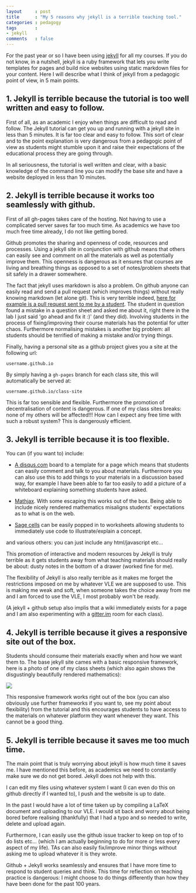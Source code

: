 ```yaml
---
layout     : post
title      : "My 5 reasons why jekyll is a terrible teaching tool."
categories : pedagogy
tags       :
- jekyll
comments   : false
---
```


For the past year or so I have been using [jekyll](http://jekyllrb.com/) for all
my courses.
If you do not know, in a nutshell, jekyll is a ruby framework that lets you
write templates for pages and build nice websites using static markdown files
for your content.
Here I will describe what I think of jekyll from a pedagogic point of view, in 5 main points.

## 1. Jekyll is terrible because the tutorial is too well written and easy to follow.

First of all, as an academic I enjoy when things are difficult to read and
follow.
The Jekyll tutorial can get you up and running with a jekyll site in less than 5
minutes.
It is far too clear and easy to follow.
This sort of clear and to the point
explanation is very dangerous from a pedagogic point of view as students might
stumble upon it and raise their expectations of the educational process they are
going through.

In all seriousness, the tutorial is well written and clear, with a basic
knowledge of the command line you can modify the base site and have a website
deployed in less than 10 minutes.

## 2. Jekyll is terrible because it works too seamlessly with github.

First of all gh-pages takes care of the hosting.
Not having to use a complicated server saves far too much time.
As academics we have too much free time already, I do not like getting bored.

Github promotes the sharing and openness of code, resources and processes.
Using a jekyll site in conjunction with github means that others can
easily see and comment on all the materials as well as potentially
improve them.
This openness is dangerous as it ensures that courses are living and breathing
things as opposed to a set of notes/problem sheets that sit safely in a drawer
somewhere.

The fact that jekyll uses markdown is also a problem.
On github anyone can easily read and send a pull request (which improves things)
without really knowing markdown (let alone git).
This is very terrible indeed, [here for example is a pull request sent to me by a
student](https://github.com/drvinceknight/Computing_for_mathematics/commit/c9370a3e2880e0d6d2d3a0f4e3bb90a306783787).
The student in question found a mistake in a question sheet and asked me about it,
right there in the lab I just said 'go ahead and fix it :)' (and they did).
Involving students in the process of fixing/improving their course materials
has the potential for utter chaos.
Furthermore normalising mistakes is another big problem: all students should be
terrified of making a mistake and/or trying things.

Finally, having a personal site as a github project gives you a site at the
following url:

    username.github.io

By simply having a `gh-pages` branch for each class site, this will
automatically be served at:

    username.github.io/class-site

This is far too sensible and flexible.
Furthermore the promotion of decentralisation of content is dangerous.
If one of my class sites breaks: none of my others will be affected!!!
How can I expect any free time with such a robust system?
This is dangerously efficient.

## 3. Jekyll is terrible because it is too flexible.

You can (if you want to) include:

- [A disqus.com](https://disqus.com/) board to a template for a page which means
  that students can easily comment and talk to you about materials.
  Furthermore you can also use this to add things to your materials in a
  discussion based way, for example I have been able to far too easily to add a
  picture of a whiteboard explaining something students have asked.

- [Mathjax](https://www.mathjax.org/). With some escaping this works out of the
  box. Being able to include nicely rendered mathematics misaligns students'
  expectations as to what is on the web.

- [Sage cells](https://sagecell.sagemath.org/) can be easily popped in to
  worksheets allowing students to immediately use code to illustrate/explain a
  concept.

and various others: you can just include any html/javascript etc...

This promotion of interactive and modern resources by Jekyll is truly terrible
as it gets students away from what teaching materials should really be about:
dusty notes in the bottom of a drawer (worked fine for me).

The flexibility of Jekyll is also really terrible as it makes me forget the
restrictions imposed on me by whatever VLE we are supposed to use.
This is making me weak and soft, when someone takes the choice away from me and
I am forced to use the VLE, I most probably won't be ready.

(A jekyll + github setup also implis that a wiki immediately exists for a page
and I am also experimenting with a [gitter.im](https://gitter.im) room for each class).

## 4. Jekyll is terrible because it gives a responsive site out of the box.

Students should consume their materials exactly when and how we want them to.
The base jekyll site cames with a basic responsive framework, here is a photo of
one of my class sheets (which also again shows the disgustingly beautifully
rendered mathematics):

![]({{site.baseurl}}/assets/images/jekyll_site.png)

This responsive framework works right out of the box (you can also obviously use
further frameworks if you want to, see my point about flexibility) from the tutorial and this
encourages students to have access to the materials on whatever platform they
want whenever they want.
This cannot be a good thing.

## 5. Jekyll is terrible because it saves me too much time.

The main point that is truly worrying about jekyll is how much time it saves me.
I have mentioned this before, as academics we need to constantly make sure we do
not get bored.
Jekyll does not help with this.

I can edit my files using whatever system I want (I can even do this on github
directly if I wanted to), I push and the website is up to date.

In the past I would have a lot of time taken up by compiling a LaTeX document
and uploading to our VLE.
I would sit back and worry about being bored before realising (thankfully) that
I had a typo and so needed to write, delete and upload again.

Furthermore, I can easily use the github issue tracker to keep on top of to do
lists etc... (which I am actually beginning to do for more or less every aspect
of my life).
TAs can also easily fix/improve minor things without asking me to upload
whatever it is they wrote.

Github + Jekyll works seamlessly and ensures that I have more time to respond to
student queries and think.
This time for reflection on teaching practice is dangerous: I might choose to do
things differently than how they have been done for the past 100 years.
